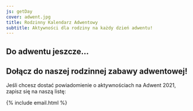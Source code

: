 ```yaml
---
js: getDay
cover: adwent.jpg
title: Rodzinny Kalendarz Adwentowy
subtitle: Aktywności dla rodziny na każdy dzień adwentu!
---
```


<h2>Do adwentu jeszcze… <span id="counter"></span></h2>
<script type="text/javascript" src="{{ site.url }}/js/counter.js"></script>

## Dołącz do naszej rodzinnej zabawy adwentowej!

Jeśli chcesz dostać powiadomienie o aktywnościach na Adwent 2021, zapisz się na naszą listę:

{% include email.html %}